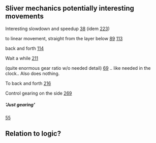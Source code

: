 


## Sliver mechanics potentially interesting movements

Interesting slowdown and speedup [38](http://507movements.com/mm_038.html)
(idem [223](http://507movements.com/mm_223.html))

to linear movement, straight from the layer below [89](http://507movements.com/mm_089.html)
 [113](http://507movements.com/mm_113.html)

back and forth [114](http://507movements.com/mm_114.html)

Wait a while [211](http://507movements.com/mm_211.html)

(quite enormous gear ratio w/o needed detail) [69](http://507movements.com/mm_069.html) .. 
like needed in the clock.. Also does nothing.

To back and forth [216](http://507movements.com/mm_216.html)

Control gearing on the side [269](http://507movements.com/mm_269.html)

##### 'Just gearing' 
[55](http://507movements.com/mm_055.html)

## Relation to logic?
